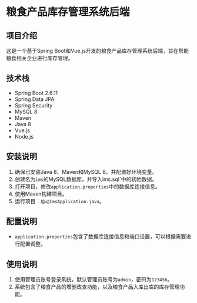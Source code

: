 # 粮食产品库存管理系统后端

## 项目介绍
这是一个基于Spring Boot和Vue.js开发的粮食产品库存管理系统后端，旨在帮助粮食相关企业进行库存管理。

## 技术栈
- Spring Boot 2.6.11
- Spring Data JPA
- Spring Security
- MySQL 8
- Maven
- Java 8
- Vue.js
- Node.js

## 安装说明
1. 确保已安装Java 8、Maven和MySQL 8，并配置好环境变量。
2. 创建名为`ims`的MySQL数据库，并导入ims.sql`中的初始数据。
3. 打开项目，修改`application.properties`中的数据库连接信息。
4. 使用Maven构建项目。
5. 运行项目：`启动ImsApplication.java`。

## 配置说明
- `application.properties`包含了数据库连接信息和端口设置，可以根据需要进行配置调整。

## 使用说明
1. 使用管理员账号登录系统，默认管理员账号为`admin`，密码为`123456`。
2. 系统包含了粮食产品的增删改查功能，以及粮食产品入库出库的库存管理功能。




